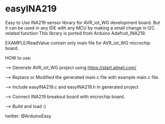# easyINA219
Easy to Use INA219 sensor library for AVR_iot_WG development board. But it can be used in any IDE with any MCU by making a small change in I2C related function
This library is ported from Arduino Adafruit_INA219.

EXAMPLE/ReadValue contain only main file for AVR_iot_WG microchip board.

HOW to use:

--> Generate AVR_iot_WG project using https://start.atmel.com/

--> Replace or Modified the generated main.c file with example main.c file.

--> Include easyINA219.c and easyINA219.h in generated project

--> Connect INA219 breakout board with microchip board.

--> Build and load :)


twitter: @ArduinoEasy
